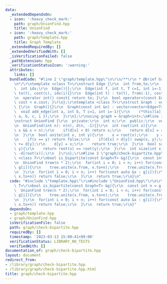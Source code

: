 ```yaml
---
data:
  _extendedDependsOn:
  - icon: ':heavy_check_mark:'
    path: graph/UnionFind.hpp
    title: UnionFind
  - icon: ':heavy_check_mark:'
    path: graph/template.hpp
    title: Graph Template
  _extendedRequiredBy: []
  _extendedVerifiedWith: []
  _isVerificationFailed: false
  _pathExtension: hpp
  _verificationStatusIcon: ':warning:'
  attributes:
    links: []
  bundledCode: "#line 2 \"graph/template.hpp\"\n\r\n/**\r\n * @brief Graph Template\r\
    \n*/\r\ntemplate <class T>\r\nstruct Edge {\r\n  int from,to;\r\n  T cost;\r\n\
    \  int idx;\r\n  Edge(){};\r\n  Edge(int f, int t, T c=1, int i=-1) : from(f),\
    \ to(t), cost(c), idx(i){}\r\n  Edge(int t) : to(t), from(-1), cost(1), idx(-1){}\r\
    \n  operator int() const{ return to; }\r\n  bool operator<(const Edge &e){ return\
    \ cost < e.cost; }\r\n};\r\ntemplate <class T>\r\nstruct Graph : vector<vector<Edge<T>>>\
    \ {\r\n  Graph(){}\r\n  Graph(const int &n) : vector<vector<Edge<T>>>(n){}\r\n\
    \  void add_edge(int a, int b, T c=1, int i=-1){\r\n    (*this)[a].push_back({\
    \ a, b, c, i });\r\n  }\r\n};\r\nusing graph = Graph<int>;\n#line 1 \"graph/UnionFind.hpp\"\
    \nstruct UnionFind {\r\n  private:\r\n  int n;\r\n  public:\r\n  vector<int> d;\r\
    \n  UnionFind(int n): n(n), d(n, -1){}\r\n  int root(int x){\r\n    assert(0 <=\
    \ x && x < n);\r\n    if(d[x] < 0) return x;\r\n    return d[x] = root(d[x]);\r\
    \n  }\r\n  bool unite(int x, int y){\r\n    x = root(x);\r\n    y = root(y);\r\
    \n    if(x == y) return false;\r\n    if(d[x] > d[y]) swap(x, y);\r\n    d[x]\
    \ += d[y];\r\n    d[y] = x;\r\n    return true;\r\n  }\r\n  bool same(int x, int\
    \ y){\r\n    return root(x) == root(y);\r\n  }\r\n  int size(int x){\r\n    return\
    \ -d[root(x)];\r\n  }\r\n};\r\n#line 3 \"graph/check-bipartite.hpp\"\n\r\ntemplate\
    \ <class T>\r\nbool is_bipartite(const Graph<T> &g){\r\n  const int n = g.size();\r\
    \n  UnionFind tree(n * 2);\r\n  for(int i = 0; i < n; i++) for(const auto &x :\
    \ g[i]){\r\n    tree.unite(x.from, x.to+n);\r\n    tree.unite(x.from+n, x.to);\r\
    \n  }\r\n  for(int i = 0; i < n; i++) for(const auto &x : g[i]){\r\n    if(tree.same(x.from,\
    \ x.to+n)) return false;\r\n  }\r\n  return true;\r\n}\n"
  code: "#include \"template.hpp\"\r\n#include \"UnionFind.hpp\"\r\n\r\ntemplate <class\
    \ T>\r\nbool is_bipartite(const Graph<T> &g){\r\n  const int n = g.size();\r\n\
    \  UnionFind tree(n * 2);\r\n  for(int i = 0; i < n; i++) for(const auto &x :\
    \ g[i]){\r\n    tree.unite(x.from, x.to+n);\r\n    tree.unite(x.from+n, x.to);\r\
    \n  }\r\n  for(int i = 0; i < n; i++) for(const auto &x : g[i]){\r\n    if(tree.same(x.from,\
    \ x.to+n)) return false;\r\n  }\r\n  return true;\r\n}"
  dependsOn:
  - graph/template.hpp
  - graph/UnionFind.hpp
  isVerificationFile: false
  path: graph/check-bipartite.hpp
  requiredBy: []
  timestamp: '2023-03-13 15:00:41+09:00'
  verificationStatus: LIBRARY_NO_TESTS
  verifiedWith: []
documentation_of: graph/check-bipartite.hpp
layout: document
redirect_from:
- /library/graph/check-bipartite.hpp
- /library/graph/check-bipartite.hpp.html
title: graph/check-bipartite.hpp
---
```

